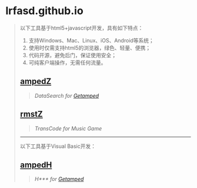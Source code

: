 # lrfasd.github.io
>以下工具基于html5+javascript开发，具有如下特点：
>1. 支持Windows、Mac、Linux、iOS、Android等系统；
>2. 使用时仅需支持html5的浏览器，绿色、轻量、便携；
>3. 代码开源，避免后门，保证使用安全；
>4. 可纯客户端操作，无需任何流量。
>
>## [ampedZ](https://lrfasd.github.io/ampedZ/)
>>*DataSearch for [Getamped](http://bfo.sdo.com/)*
>>
>## [rmstZ](https://lrfasd.github.io/rmstZ/)
>>*TransCode for Music Game*
>>
>---
>
>以下工具基于Visual Basic开发：
>
>## [ampedH](https://lrfasd.github.io/ampedH/)
>>*H\*\*\* for [Getamped](http://bfo.sdo.com/)*
>>
